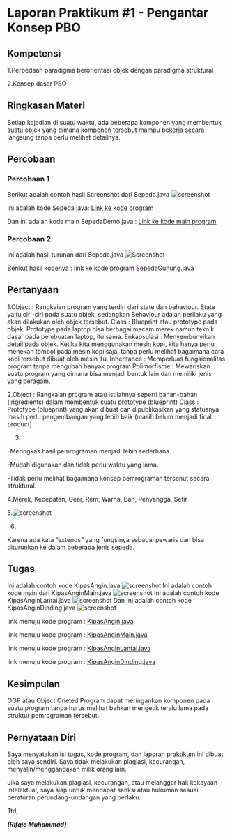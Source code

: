 # Laporan Praktikum #1 - Pengantar Konsep PBO

## Kompetensi

1.Perbedaan paradigma berorientasi objek dengan paradigma struktural

2.Konsep dasar PBO

## Ringkasan Materi

Setiap kejadian di suatu waktu, ada beberapa komponen yang membentuk suatu objek yang dimana komponen tersebut mampu bekerja secara langsung tanpa perlu melihat detailnya.

## Percobaan

### Percobaan 1
Berikut adalah contoh hasil Screenshot dari Sepeda.java
![screenshot](img/ScreenShot-Sepeda1.PNG)

Ini adalah kode Sepeda.java: 
[Link ke kode program](../../src/1_Pengantar_Konsep_PBO/Percobaan/Sepeda1841720065Rifqie.java)

Dan ini adalah kode main SepedaDemo.java :
[Link ke kode main program](../../src/1_Pengantar_Konsep_PBO/Percobaan/SepedaDemo1841720065Rifqie.java)


### Percobaan 2

Ini adalah hasil turunan dari Sepeda.java
![Screenshot](img/ScreenShot-Sepeda2.PNG)

Berikut hasil kodenya : [link ke kode program SepedaGunung.java](../../src/1_Pengantar_Konsep_PBO/Percobaan/SepedaGunung1841720065Rifqie.java)

## Pertanyaan
1.Object : 	Rangkaian program yang terdiri dari state dan behaviour. State yaitu ciri-ciri pada suatu objek, sedangkan Behaviour adalah perilaku yang akan dilakukan oleh objek tersebut.
Class :	Blueprint atau prototype pada objek. Prototype pada laptop bisa berbagai macam merek namun teknik dasar pada pembuatan laptop, itu sama.
Enkapsulasi : Menyembunyikan detail pada objek. Ketika kita menggunakan mesin kopi, kita hanya perlu menekan tombol pada mesin kopi saja, tanpa perlu melihat bagaimana cara kopi tersebut dibuat oleh mesin itu.
Inheritance : Memperluas fungsionalitas program tanpa mengubah banyak program
Polimorfisme : Mewariskan suatu program yang dimana bisa menjadi bentuk lain dan memiliki jenis yang beragam.

2.Object : Rangkaian program atau istilahnya seperti bahan-bahan (ingredients) dalam membentuk suatu prototype (blueprint)
Class : Prototype (blueprint) yang akan dibuat dan dipublikasikan yang statusnya masih perlu pengembangan yang lebih baik (masih belum menjadi final product)

 
3.

-Meringkas hasil pemrograman menjadi lebih sederhana.

-Mudah digunakan dan tidak perlu waktu yang lama.

-Tidak perlu melihat bagaimana konsep pemrograman tersenut secara struktural.

4.Merek, Kecepatan, Gear, Rem, Warna, Ban, Penyangga, Setir

5.![screenshot](img/ScreenShot-Sepeda3.PNG)

6.
Karena ada kata “extends” yang fungsinya sebagai pewaris dan bisa diturunkan ke dalam beberapa jenis sepeda.


## Tugas

Ini adalah contoh kode KipasAngin.java
![screenshot](img/ScreenShot-Kipas1.PNG)
Ini adalah contoh kode main dari KipasAnginMain.java
![screenshot](img/Screenshot-Kipas2.PNG)
Ini adalah contoh kode KipasAnginLantai.java 
![screenshot](img/Screenshot-Kipas3.PNG)
Dan Ini adalah contoh kode KipasAnginDinding.java
![screenshot](img/Screenshot-Kipas4.PNG)

link menuju kode program : [KipasAngin.java](../../src/1_Pengantar_Konsep_PBO/Tugas/KipasAngin1841720065Rifqie.java)

link menuju kode program : [KipasAnginMain.java](../../src/1_Pengantar_Konsep_PBO/Tugas/KipasAnginMain1841720065Rifqie.java)

link menuju kode program : [KipasAnginLantai.java](../../src/1_Pengantar_Konsep_PBO/Tugas/KipasAnginLantai1841720065Rifqie.java)

link menuju kode program : [KipasAnginDinding.java](../../src/1_Pengantar_Konsep_PBO/Tugas/KipasAnginDinding1841720065Rifqie.java)





## Kesimpulan

OOP atau Object Orieted Program dapat meringankan komponen pada suatu program tanpa harus melihat bahkan mengetik teralu lama pada struktur pemrograman tersebut.

## Pernyataan Diri

Saya menyatakan isi tugas, kode program, dan laporan praktikum ini dibuat oleh saya sendiri. Saya tidak melakukan plagiasi, kecurangan, menyalin/menggandakan milik orang lain.

Jika saya melakukan plagiasi, kecurangan, atau melanggar hak kekayaan intelektual, saya siap untuk mendapat sanksi atau hukuman sesuai peraturan perundang-undangan yang berlaku.

Ttd,

***(Rifqie Muhammad)***
